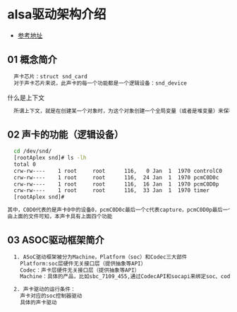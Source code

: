 # alsa驱动架构介绍
* [参考地址](https://blog.csdn.net/sanmaoljh/article/category/6387692)

## 01 概念简介

```sh
  声卡芯片：struct snd_card
  对于声卡芯片来说，此声卡的每一个功能都是一个逻辑设备：snd_device
```

<div>什么是上下文</div>

```sh
  所谓上下文，就是在创建某一个对象时，为这个对象创建一个全局变量（或者是堆变量）来保存这个对象的信息。也就是说上下文就是一个全局变量（也叫作环境变量）
```


## 02 声卡的功能（逻辑设备）

```sh
  cd /dev/snd/
  [rootAplex snd]# ls -lh
  total 0
  crw-rw----    1 root     root      116,   0 Jan  1  1970 controlC0
  crw-rw----    1 root     root      116,  24 Jan  1  1970 pcmC0D0c
  crw-rw----    1 root     root      116,  16 Jan  1  1970 pcmC0D0p
  crw-rw----    1 root     root      116,  33 Jan  1  1970 timer
  [rootAplex snd]#

其中，C0D0代表的是声卡0中的设备0，pcmC0D0c最后一个c代表capture，pcmC0D0p最后一个p代表playback，这些都是alsa-driver中的命名规则。
由上面的文件可知，本声卡具有上面四个功能
```

## 03 ASOC驱动框架简介

```sh
  1. ASoC驱动框架被分为Machine，Platform（soc）和Codec三大部件
    Platform:soc层硬件无关接口层（提供抽象等API）
    Codec：声卡层硬件无关接口层（提供抽象等API）
    Machine：具体的产品，比如sbc_7109_455,通过CodecAPI和socapi来绑定soc、codec等实现一个具体的声卡驱动。

  2. 声卡驱动的运行条件：
    声卡对应的soc控制器驱动
    具体的声卡驱动
```
